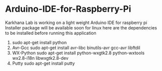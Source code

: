 Arduino-IDE-for-Raspberry-Pi
============================
Karkhana Lab is working on a light weight Arduino IDE for raspberry pi
Installer package will be available soon for linux 
here are the dependencies to be installed before running this application


1. sudo apt-get install python
1. Avr-Gcc 	sudo apt-get install avr-libc binutils-avr gcc-avr libftdil
2. WX-Python 	sudo apt-get install python-wxgtk2.8 python-wxtools wx2.8-i18n libwxgtk2.8-dev 
3. Putty 	sudo apt-get install putty



